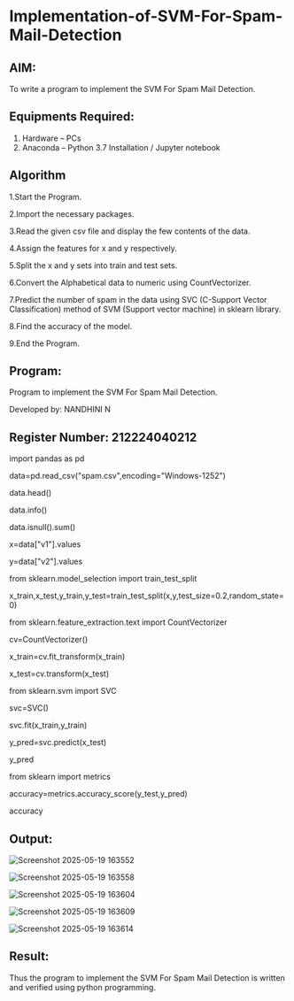 # Implementation-of-SVM-For-Spam-Mail-Detection

## AIM:
To write a program to implement the SVM For Spam Mail Detection.

## Equipments Required:
1. Hardware – PCs
2. Anaconda – Python 3.7 Installation / Jupyter notebook

## Algorithm
1.Start the Program.

2.Import the necessary packages.

3.Read the given csv file and display the few contents of the data.

4.Assign the features for x and y respectively.

5.Split the x and y sets into train and test sets.

6.Convert the Alphabetical data to numeric using CountVectorizer.

7.Predict the number of spam in the data using SVC (C-Support Vector Classification) method of SVM (Support vector machine) in sklearn library.

8.Find the accuracy of the model.

9.End the Program.

## Program:

Program to implement the SVM For Spam Mail Detection.

Developed by: NANDHINI N

Register Number: 212224040212
--------------------------------------------------------------------------------------------------------------------------------------------------------------------------------------------------------------------

import pandas as pd

data=pd.read_csv("spam.csv",encoding="Windows-1252")

data.head()

data.info()

data.isnull().sum()

x=data["v1"].values

y=data["v2"].values

from sklearn.model_selection import train_test_split

x_train,x_test,y_train,y_test=train_test_split(x,y,test_size=0.2,random_state=0)

from sklearn.feature_extraction.text import CountVectorizer

cv=CountVectorizer()

x_train=cv.fit_transform(x_train)

x_test=cv.transform(x_test)

from sklearn.svm import SVC

svc=SVC()

svc.fit(x_train,y_train)

y_pred=svc.predict(x_test)

y_pred

from sklearn import metrics

accuracy=metrics.accuracy_score(y_test,y_pred)

accuracy

## Output:

![Screenshot 2025-05-19 163552](https://github.com/user-attachments/assets/2a6d640b-aca6-4aa4-8ab1-5c00214a31b6)

![Screenshot 2025-05-19 163558](https://github.com/user-attachments/assets/c492f63d-1503-46cd-97d9-98d9841a79e1)

![Screenshot 2025-05-19 163604](https://github.com/user-attachments/assets/768a427b-ce53-4cac-88e9-995586cb34db)

![Screenshot 2025-05-19 163609](https://github.com/user-attachments/assets/4c25de45-cc11-4b5b-9b26-c02507a96bf4)

![Screenshot 2025-05-19 163614](https://github.com/user-attachments/assets/38d737ac-54d8-4c27-88bb-2b96357f0ee2)

## Result:
Thus the program to implement the SVM For Spam Mail Detection is written and verified using python programming.
